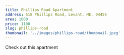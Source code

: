 ```yaml
---
title: Phillips Road Apartment
address: 518 Phillips Road, Levant, ME. 04456
area: 1000
price: 1100
slug: phillips-road
thumbnail: '../images/phillips-road/thumbnail.jpeg'
---
```


Check out this apartment
